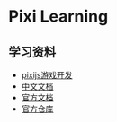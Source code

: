 # Pixi Learning

## 学习资料

- [pixijs游戏开发](https://segmentfault.com/blog/pixijs)
- [中文文档](https://www.bookstack.cn/read/LearningPixi/README.md)
- [官方文档](http://pixijs.download/release/docs/index.html)
- [官方仓库](https://github.com/pixijs/pixi.js)